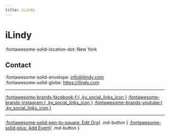 ```yaml
---
title: iLindy
---
```


# iLindy

:fontawesome-solid-location-dot: New York  


## Contact

:fontawesome-solid-envelope: <info@ilindy.com>  
:fontawesome-solid-globe: <https://ilindy.com>  

---

 [:fontawesome-brands-facebook-f:{ .ky_social_links_icon }](https://www.facebook.com/iLindyhop) [:fontawesome-brands-instagram:{ .ky_social_links_icon }](https://instagram.com/ilindy_hop) [:fontawesome-brands-youtube:{ .ky_social_links_icon }](https://youtube.com/ilindy)

---

[:fontawesome-solid-pen-to-square: Edit Org](https://github.com/swingdance/orgs/issues/new?assignees=&labels=update+org&projects=&template=03-update_entity.yml&title=Update%20Org%3A%20en_US%20%E2%80%A2%20iLindy&region=en_US&id=ilindy&name=iLindy){ .md-button } [:fontawesome-solid-plus: Add Event](https://github.com/swingdance/events/issues/new?assignees=&labels=add+event&projects=&template=02-add_entity.yml&title=Add%20Event%3A%20en_US%20%E2%80%A2%20%3CName%3E&region=en_US&province=New%20York&city=New%20York&org_id=ilindy){ .md-button }
